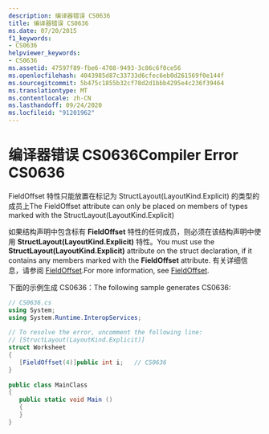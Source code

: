 ```yaml
---
description: 编译器错误 CS0636
title: 编译器错误 CS0636
ms.date: 07/20/2015
f1_keywords:
- CS0636
helpviewer_keywords:
- CS0636
ms.assetid: 47597f89-fbe6-4708-9493-3c86c6f0ce56
ms.openlocfilehash: 4043985d87c33733d6cfec6eb0d261569f0e144f
ms.sourcegitcommit: 5b475c1855b32cf78d2d1bbb4295e4c236f39464
ms.translationtype: MT
ms.contentlocale: zh-CN
ms.lasthandoff: 09/24/2020
ms.locfileid: "91201962"
---
```

# <a name="compiler-error-cs0636"></a><span data-ttu-id="ba4e6-103">编译器错误 CS0636</span><span class="sxs-lookup"><span data-stu-id="ba4e6-103">Compiler Error CS0636</span></span>

<span data-ttu-id="ba4e6-104">FieldOffset 特性只能放置在标记为 StructLayout(LayoutKind.Explicit) 的类型的成员上</span><span class="sxs-lookup"><span data-stu-id="ba4e6-104">The FieldOffset attribute can only be placed on members of types marked with the StructLayout(LayoutKind.Explicit)</span></span>  
  
 <span data-ttu-id="ba4e6-105">如果结构声明中包含标有 **FieldOffset** 特性的任何成员，则必须在该结构声明中使用 **StructLayout(LayoutKind.Explicit)** 特性。</span><span class="sxs-lookup"><span data-stu-id="ba4e6-105">You must use the **StructLayout(LayoutKind.Explicit)** attribute on the struct declaration, if it contains any members marked with the **FieldOffset** attribute.</span></span> <span data-ttu-id="ba4e6-106">有关详细信息，请参阅 [FieldOffset](xref:System.Runtime.InteropServices.FieldOffsetAttribute).</span><span class="sxs-lookup"><span data-stu-id="ba4e6-106">For more information, see [FieldOffset](xref:System.Runtime.InteropServices.FieldOffsetAttribute).</span></span>  
  
 <span data-ttu-id="ba4e6-107">下面的示例生成 CS0636：</span><span class="sxs-lookup"><span data-stu-id="ba4e6-107">The following sample generates CS0636:</span></span>  
  
```csharp  
// CS0636.cs  
using System;  
using System.Runtime.InteropServices;  
  
// To resolve the error, uncomment the following line:  
// [StructLayout(LayoutKind.Explicit)]  
struct Worksheet  
{  
   [FieldOffset(4)]public int i;   // CS0636
}  
  
public class MainClass  
{  
   public static void Main ()  
   {  
   }  
}  
```
